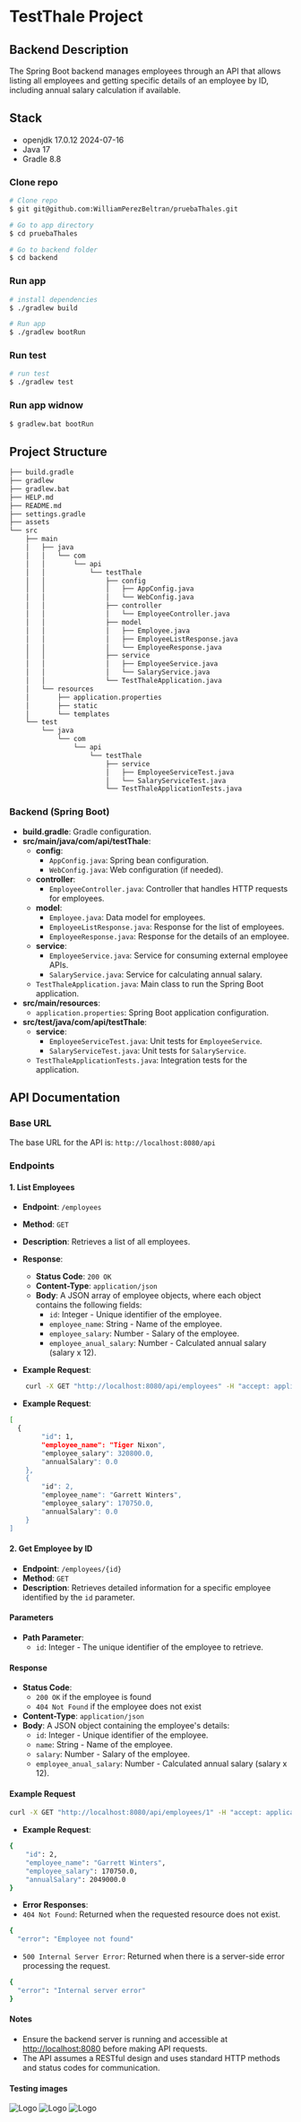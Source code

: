 # TestThale Project

## Backend Description

The Spring Boot backend manages employees through an API that allows listing all employees and getting specific details of an employee by ID, including annual salary calculation if available.

## Stack

- openjdk 17.0.12 2024-07-16
- Java 17
- Gradle 8.8

### Clone repo

```bash
# Clone repo
$ git git@github.com:WilliamPerezBeltran/pruebaThales.git

# Go to app directory
$ cd pruebaThales

# Go to backend folder
$ cd backend

```
### Run app

```bash
# install dependencies 
$ ./gradlew build

# Run app
$ ./gradlew bootRun
```

### Run test

```bash
# run test
$ ./gradlew test
```

### Run app widnow 
```bash
$ gradlew.bat bootRun
```

## Project Structure

```bash
├── build.gradle
├── gradlew
├── gradlew.bat
├── HELP.md
├── README.md
├── settings.gradle
├── assets
└── src
    ├── main
    │   ├── java
    │   │   └── com
    │   │       └── api
    │   │           └── testThale
    │   │               ├── config
    │   │               │   ├── AppConfig.java
    │   │               │   └── WebConfig.java
    │   │               ├── controller
    │   │               │   └── EmployeeController.java
    │   │               ├── model
    │   │               │   ├── Employee.java
    │   │               │   ├── EmployeeListResponse.java
    │   │               │   └── EmployeeResponse.java
    │   │               ├── service
    │   │               │   ├── EmployeeService.java
    │   │               │   └── SalaryService.java
    │   │               └── TestThaleApplication.java
    │   └── resources
    │       ├── application.properties
    │       ├── static
    │       └── templates
    └── test
        └── java
            └── com
                └── api
                    └── testThale
                        ├── service
                        │   ├── EmployeeServiceTest.java
                        │   └── SalaryServiceTest.java
                        └── TestThaleApplicationTests.java

```

### Backend (Spring Boot)

- **build.gradle**: Gradle configuration.
- **src/main/java/com/api/testThale**:
  - **config**:
    - `AppConfig.java`: Spring bean configuration.
    - `WebConfig.java`: Web configuration (if needed).
  - **controller**:
    - `EmployeeController.java`: Controller that handles HTTP requests for employees.
  - **model**:
    - `Employee.java`: Data model for employees.
    - `EmployeeListResponse.java`: Response for the list of employees.
    - `EmployeeResponse.java`: Response for the details of an employee.
  - **service**:
    - `EmployeeService.java`: Service for consuming external employee APIs.
    - `SalaryService.java`: Service for calculating annual salary.
  - `TestThaleApplication.java`: Main class to run the Spring Boot application.
- **src/main/resources**:
  - `application.properties`: Spring Boot application configuration.
- **src/test/java/com/api/testThale**:
  - **service**:
    - `EmployeeServiceTest.java`: Unit tests for `EmployeeService`.
    - `SalaryServiceTest.java`: Unit tests for `SalaryService`.
  - `TestThaleApplicationTests.java`: Integration tests for the application.


## API Documentation

### Base URL

The base URL for the API is: `http://localhost:8080/api`

### Endpoints

#### 1. List Employees

- **Endpoint**: `/employees`
- **Method**: `GET`
- **Description**: Retrieves a list of all employees.
- **Response**: 
  - **Status Code**: `200 OK`
  - **Content-Type**: `application/json`
  - **Body**: A JSON array of employee objects, where each object contains the following fields:
    - `id`: Integer - Unique identifier of the employee.
    - `employee_name`: String - Name of the employee.
    - `employee_salary`: Number - Salary of the employee.
    - `employee_anual_salary`: Number - Calculated annual salary (salary x 12).

- **Example Request**:
```bash
	curl -X GET "http://localhost:8080/api/employees" -H "accept: application/json"
```

- **Example Request**:

```bash
[
  {
        "id": 1,
        "employee_name": "Tiger Nixon",
        "employee_salary": 320800.0,
        "annualSalary": 0.0
    },
    {
        "id": 2,
        "employee_name": "Garrett Winters",
        "employee_salary": 170750.0,
        "annualSalary": 0.0
    }
]
```


#### 2. Get Employee by ID

- **Endpoint**: `/employees/{id}`
- **Method**: `GET`
- **Description**: Retrieves detailed information for a specific employee identified by the `id` parameter.

#### Parameters

- **Path Parameter**:
  - `id`: Integer - The unique identifier of the employee to retrieve.

#### Response

- **Status Code**: 
  - `200 OK` if the employee is found
  - `404 Not Found` if the employee does not exist
- **Content-Type**: `application/json`
- **Body**: A JSON object containing the employee's details:
  - `id`: Integer - Unique identifier of the employee.
  - `name`: String - Name of the employee.
  - `salary`: Number - Salary of the employee.
  - `employee_anual_salary`: Number - Calculated annual salary (salary x 12).

#### Example Request

```bash
curl -X GET "http://localhost:8080/api/employees/1" -H "accept: application/json"
```

- **Example Request**:
```bash
{
    "id": 2,
    "employee_name": "Garrett Winters",
    "employee_salary": 170750.0,
    "annualSalary": 2049000.0
}
```

- **Error Responses**:
- `404 Not Found`: Returned when the requested resource does not exist.
```bash
{
  "error": "Employee not found"

```
- `500 Internal Server Error`: Returned when there is a server-side error processing the request.

```bash
{
  "error": "Internal server error"
}

```


#### Notes

- Ensure the backend server is running and accessible at [http://localhost:8080](http://localhost:8080) before making API requests.
- The API assumes a RESTful design and uses standard HTTP methods and status codes for communication.

#### Testing images
![Logo](assets/imagen1.png)
![Logo](assets/imagen2.png)
![Logo](assets/imagen3.png)
